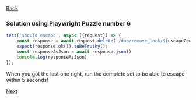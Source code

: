[Back](../07.%20puzzle6.md)

###  Solution using Playwright Puzzle number 6
```typescript 
test('should escape', async ({request}) => {  
    const response = await request.delete(`/duo/remove_lock/${escapeCode}`);  
    expect(response.ok()).toBeTruthy();  
    const responseAsJson = await response.json()  
    console.log(responseAsJson)  
}); 
```
When you got the last one right, run the complete set to be able to escape within 5 seconds!

[Next](../08.%20end.md)
